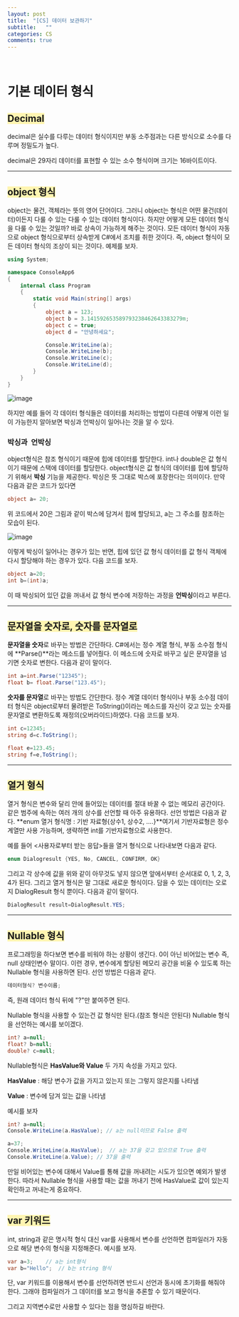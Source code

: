 ```yaml
---
layout: post
title:  "[CS] 데이터 보관하기"
subtitle:   ""
categories: CS
comments: true
---
```


<br>

# 기본 데이터 형식

## <span style='background-color: #fff5b1'>Decimal</span>

decimal은 실수를 다루는 데이터 형식이지만 부동 소주점과는 다른 방식으로 소수를 다루며 정밀도가 높다.

decimal은 29자리 데이터를 표현할 수 있는 소수 형식이며 크기는 16바이트이다.

***

## <span style='background-color: #fff5b1'>object 형식</span>

object는 물건, 객체라는 뜻의 영어 단어이다. 그러니 object는 형식은 어떤 물건(데이터)이든지 다룰 수 있는 다룰 수 있는 데이터 형식이다. 하지만 어떻게 모든 데이터 형식을 다룰 수 있는 것일까? 바로 상속이 가능하게 해주는 것이다. 모든 데이터 형식이 자동으로 object 형식으로부터 상속받게 C#에서 조치를 취한 것이다. 즉, object 형식이 모든 데이터 형식의 조상이 되는 것이다. 예제를 보자.

```csharp
using System;

namespace ConsoleApp6
{
    internal class Program
    {
        static void Main(string[] args)
        {
            object a = 123;
            object b = 3.141592653589793238462643383279m;
            object c = true;
            object d = "안녕하세요";

            Console.WriteLine(a);
            Console.WriteLine(b);
            Console.WriteLine(c);
            Console.WriteLine(d);
        }
    }
}
```

![image](https://user-images.githubusercontent.com/101051124/161042680-c2408fbb-3af1-4811-b87c-68ac512e6dcc.png)

하지만 예를 들어 각 데이터 형식들은 데이터를 처리하는 방법이 다른데 어떻게 이런 일이 가능한지 알아보면 박싱과 언박싱이 일어나는 것을 알 수 있다.

### 박싱과  언박싱

object형식은 참조 형식이기 때문에 힙에 데이터를 할당한다. int나 double은 값 형식이기 때문에 스택에 데이터를 할당한다. object형식은 값 형식의 데이터를 힙에 할당하기 위해서 **박싱** 기능을 제공한다. 박싱은 뜻 그대로 박스에 포장한다는 의미이다. 만약 다음과 같은 코드가 있다면

```cs
object a= 20;
```

위 코드에서 20은 그림과 같이 박스에 담겨서 힙에 할당되고, a는 그 주소를 참조하는 모습이 된다.

![image](https://user-images.githubusercontent.com/101051124/161043882-8f34be22-ca92-45ad-9a13-ecc34477b4b7.png)

이렇게 박싱이 일어나는 경우가 있는 반면, 힙에 있던 값 형식 데이터를 값 형식 객체에 다시 할당해야 하는 경우가 있다. 다음 코드를 보자.

```csharp
object a=20;
int b=(int)a;
```

이 때 박싱되어 있던 값을 꺼내서 값 형식 변수에 저장하는 과정을 **언박싱**이라고 부른다.

***

## <span style='background-color: #fff5b1'>문자열을 숫자로, 숫자를 문자열로</span>

**문자열을 숫자**로 바꾸는 방법은 간단하다. C#에서는 정수 계열 형식, 부동 소수점 형식에 **Parse()**라는 메소드를 넣어줬다. 이 메소드에 숫자로 바꾸고 싶은 문자열을 넘기면 숫자로 변한다. 다음과 같이 말이다.

```cs
int a=int.Parse("12345");
float b= float.Parse("123.45");
```

**숫자를 문자열**로 바꾸는 방법도 간단한다. 정수 계열 데이터 형식이나 부동 소수점 데이터 형식은 object로부터 물려받은 ToString()이라는 메소드를 자신이 갖고 있는 숫자를 문자열로 변환하도록 재정의(오버라이드)하였다. 다음 코드를 보자.

```cs
int c=12345;
string d=c.ToString();

float e=123.45;
string f=e,ToString();
```

***

## <span style='background-color: #fff5b1'>열거 형식</span>

열거 형식은 변수와 달리 안에 들어있는 데이터를 절대 바꿀 수 없는 메모리 공간이다. 같은 범주에 속하는 여러 개의 상수를 선언할 때 아주 유용하다. 선언 방법은 다음과 같다. **enum 열거 형식명 : 기반 자료형{상수1, 상수2, ....}**여기서 기반자료형은 정수 계열만 사용 가능하며, 생략하면 int를 기반자료형으로 사용한다.

예를 들어 <사용자로부터 받는 응답>들을 열거 형식으로 나타내보면 다음과 같다.

```cs
enum Dialogresult {YES, No, CANCEL, CONFIRM, OK}
```

그리고 각 상수에 값을 위와 같이 아무것도 넣지 않으면 앞에서부터 순서대로 0, 1, 2, 3, 4가 된다. 그리고 열거 형식은 말 그대로 새로운 형식이다. 담을 수 있는 데이터는 오로지 DialogResult 형식 뿐이다. 다음과 같이 말이다.

```cs
DialogResult result=DialogResult.YES;
```

***

## <span style='background-color: #fff5b1'>Nullable 형식</span>

프로그래밍을 하다보면 변수를 비워야 하는 상황이 생긴다. 0이 아닌 비어있는 변수 즉, null 상태인변수 말이다. 이런 경우, 변수에게 할당된 메모리 공간을 비울 수 있도록 하는 Nullable 형식을 사용하면 된다. 선언 방법은 다음과 같다.

```cs
데이터형식? 변수이름;
```

즉, 원래 데이터 형식 뒤에 "?"만 붙여주면 된다.

Nullable 형식을 사용할 수 있는건 값 형식만 된다.(참조 형식은 안된다) Nullable 형식을 선언하는 예시를 보이겠다.

```cs
int? a=null;
float? b=null;
double? c=null;
```

Nullable형식은 **HasValue와 Value** 두 가지 속성을 가지고 있다.

**HasValue** : 해당 변수가 값을 가지고 있는지 또는 그렇지 않은지를 나타냄

**Value** : 변수에 담겨 있는 값을 나타냄

예시를 보자

```cs
int? a=null;
Console.WriteLine(a.HasValue); // a는 null이므로 False 출력

a=37;
Console.WriteLine(a.HasValue);	// a는 37을 갖고 있으므로 True 출력
Console.WriteLine(a.Value);	// 37을 출력
```

만일 비어있는 변수에 대해서 Value를 통해 값을 꺼내려는 시도가 있으면 예외가 발생한다. 따라서 Nullable 형식을 사용할 때는 값을 꺼내기 전에 HasValue로 값이 있는지 확인하고 꺼내는게 중요하다.

***

## <span style='background-color: #fff5b1'>var 키워드</span>

int, string과 같은 명시적 형식 대신 var를 사용해서 변수를 선언하면 컴파일러가 자동으로 해당 변수의 형식을 지정해준다. 예시를 보자.

```csharp
var a=3;	// a는 int형식
var b="Hello";	// b는 string 형식
```

단, var 키워드를 이용해서 변수를 선언하려면 반드시 선언과 동시에 초기화를 해줘야 한다. 그래야 컴파일러가 그 데이터를 보고 형식을 추론할 수 있기 때문이다.

그리고 지역변수로만 사용할 수 있다는 점을 명심하길 바란다.
